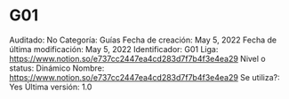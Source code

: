 # G01

Auditado: No
Categoría: Guías
Fecha de creación: May 5, 2022
Fecha de última modificación: May 5, 2022
Identificador: G01
Liga: https://www.notion.so/e737cc2447ea4cd283d7f7b4f3e4ea29 
Nivel o status: Dinámico
Nombre: https://www.notion.so/e737cc2447ea4cd283d7f7b4f3e4ea29 
Se utiliza?: Yes
Última versión: 1.0